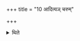 +++
title = "10 आदित्यञ् चरुम्"

+++

<details><summary>थिते</summary>

आदित्यं चरुम् १०
</details>

